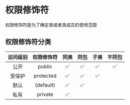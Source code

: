# 权限修饰符
权限修饰符是为了确定类或者类成员的使用范围

## 权限修饰符分类
|  访问级别  | 权限修饰符 | 同类  | 同包  | 子类  | 不同包  |
| :----: | :----: | :----: | :----: | :----: | :----: |
| 公开 |   public   | ✅ |  ✅ |  ✅ | ✅ |
| 受保护 |   protected   | ✅ |  ✅ |  ✅ |  |
| 默认 |   (default)   | ✅ |  ✅ |   | |
| 私有 |   private   | ✅ |   |   |  |
